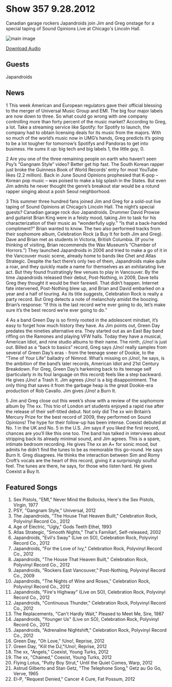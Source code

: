 # Show 357 9.28.2012
Canadian garage rockers Japandroids join Jim and Greg onstage for a special taping of Sound Opinions Live at Chicago's Lincoln Hall.

![main image](tp://www.soundopinions.org/images/2012/japandroids.jpg)

[Download Audio](http://audio.soundopinions.org/streams/2012/09/so_20120928.m3u)

## Guests
Japandroids

## News
1 This week American and European regulators gave their official blessing to the merger of Universal Music Group and EMI. The big four major labels are now 
down to three. So what could go wrong with one company controlling more than forty percent of the music market? According to Greg, a lot. Take a streaming service like Spotify: for Spotify to launch, the company had to obtain licensing deals for its music from the majors. With so much of the world’s music now in UMG’s hands, Greg predicts it’s going to be a lot tougher for tomorrow’s Spotifys and Pandoras to get into business. He sums it up: big tech and big labels 1, the little guy, 0.

2 Are you one of the three remaining people on earth who haven’t seen Psy’s “Gangnam Style” video? Better get hip fast. The South Korean rapper just broke the Guinness Book of World Records’ entry for most YouTube likes (2.2 million). Back in June Sound Opinions prophesied that K-pop – Korean pop music – was poised to make a big splash in the States. But even Jim admits he never thought the genre’s breakout star would be a rotund rapper singing about a posh Seoul neighborhood.

3 This summer three hundred fans joined Jim and Greg for a sold-out live taping of Sound Opinions at Chicago’s Lincoln Hall. The night’s special guests? Canadian garage rock duo Japandroids. Drummer David Prowse and guitarist Brian King were in a feisty mood, taking Jim to task for his characterization of their music as “wonderfully ugly.” “Is that a back-handed compliment?” Brian wanted to know. The two also performed tracks from their sophomore album, Celebration Rock (a Buy It for both Jim and Greg). Dave and Brian met as students in Victoria, British Columbia. (If you’re thinking of visiting, Brian recommends the Wax Museum’s “Chamber of Horrors.”) They launched Japandroids in 2006 and tried to make a go of it in the Vancouver music scene, already home to bands like Chet and Atlas Strategic. Despite the fact there’s only two of them, Japandroids make quite a roar, and they quickly made a name for themselves as an exhilarating live act. But they found frustratingly few venues to play in Vancouver. By the time Japandroids released their debut, Post-Nothing, in 2009, Dave tells Greg they thought it would be their farewell. That didn’t happen. Internet fate intervened, Post-Nothing blew up, and Brian and David embarked on a year and a half of touring. As its title suggests, Celebration Rock is really a party record. But Greg detects a note of melancholy amidst the boozing. Brian’s response: “If this is the last record we’re ever going to do, let’s make sure it’s the best record we’re ever going to do.”

4 As a band Green Day is so firmly rooted in the adolescent mindset, it’s easy to forget how much history they have. As Jim points out, Green Day predates the nineties alternative era. They started out as an East Bay band riffing on the Ramones and playing VFW halls. Today they have a musical, American Idiot, and nine studio albums to their name. The ninth, ¡Uno! is just out. Billed as a “back to basics” record, Greg says ¡Uno! really samples from several of Green Day’s eras - from the teenage sneer of Dookie, to the “Time of Your Life” balladry of Nimrod. What’s missing on ¡Uno!, he says, is the ambition of the band’s later records, American Idiot and 21st Century Breakdown. For Greg, Green Day’s harkening back to its teenage self (particularly in its foul language on this record) feels like a step backward. He gives ¡Uno! a Trash It. Jim agrees ¡Uno! is a big disappointment. The only thing that saves it from the garbage heap is the great Dookie-era production of Rob Cavallo. Jim gives ¡Uno! a Burn It.

5 Jim and Greg close out this week’s show with a review of the sophomore album by The xx. This trio of London art students enjoyed a rapid rise after the release of their self-titled debut. Not only did The xx win Britain’s Mercury Prize for the best record of 2009, they performed on Sound Opinions! The hype for their follow-up has been intense. Coexist debuted at No. 1 in the UK and No. 5 in the U.S. Jim says if you liked the first record, chances are you’ll like this one too. The band has talked in interviews about stripping back its already minimal sound, and Jim agrees. This is a spare, intimate bedroom recording. He gives The xx an A+ for sonic mood, but admits he didn’t find the tunes to be as memorable this go-round. He says Burn It. Greg disagrees. He thinks the interaction between Sim and Romy Croft’s vocals are the heart of this record, giving it a surprisingly soulful feel. The tunes are there, he says, for those who listen hard. He gives Coexist a Buy It.

## Featured Songs
1. Sex Pistols, "EMI," Never Mind the Bollocks, Here's the Sex Pistols, Virgin, 1977
2. PSY, "Gangnam Style," Universal, 2012
3. The Japandroids, "The House That Heaven Built," Celebration Rock, Polyvinyl Record Co., 2012
4. Age of Electric, "Ugly," Gods Teeth Ethel, 1993
5. Atlas Strategic, "Smooth Nights," That's Familiar!, Self-released, 2002
6. Japandroids, "Evil's Sway" (Live on SO), Celebration Rock, Polyvinyl Record Co., 2012
7. Japandroids, "For the Love of Ivy," Celebration Rock, Polyvinyl Record Co., 2012
8. Japandroids, "The House That Heaven Built," Celebration Rock, Polyvinyl Record Co., 2012
9. Japandroids, "Rockers East Vancouver," Post-Nothing, Polyvinyl Record Co., 2009
10. Japandroids, "The Nights of Wine and Roses," Celebration Rock, Polyvinyl Record Co., 2012
11. Japandroids, "Fire's Highway" (Live on SO), Celebration Rock, Polyvinyl Record Co., 2012
12. Japandroids, "Continuous Thunder," Celebration Rock, Polyvinyl Record Co., 2012
13. The Replacements, "Can't Hardly Wait," Pleased to Meet Me, Sire, 1987
14. Japandroids, "Younger Us" (Live on SO), Celebration Rock, Polyvinyl Record Co., 2012
15. Japandroids, "Adrenaline Nightshift," Celebration Rock, Polyvinyl Record Co., 2012
16. Green Day, "Oh Love," !Uno!, Reprise, 2012
17. Green Day, "Kill the DJ,"!Uno!, Reprise, 2012
18. The xx, "Angels," Coexist, Young Turks, 2012
19. The xx, "Chained," Coexist, Young Turks, 2012
20. Flying Lotus, "Putty Boy Strut," Until the Quiet Comes, Warp, 2012
21. Astrud Gilberto and Stan Getz, "The Telephone Song," Getz au Go Go, Verve, 1965
22. El-P, "Request Denied," Cancer 4 Cure, Fat Possum, 2012
